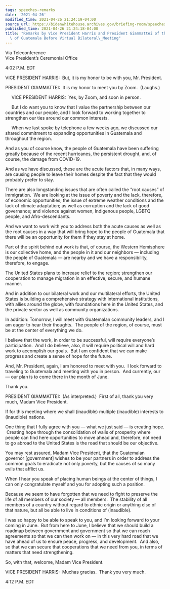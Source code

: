 ```yaml
---
tags: speeches-remarks
date: '2021-04-26'
modified_time: 2021-04-26 21:24:19-04:00
source_url: https://bidenwhitehouse.archives.gov/briefing-room/speeches-remarks/2021/04/26/remarks-by-vice-president-harris-and-president-giammattei-of-the-republic-of-guatemala-before-virtual-bilateral-meeting/
published_time: 2021-04-26 21:24:18-04:00
title: "Remarks by Vice President Harris and President Giammattei of the Republic\
  \ of Guatemala Before Virtual Bilateral\_Meeting"
---
```

 
Via Teleconference  
Vice President’s Ceremonial Office  

4:02 P.M. EDT  
  
VICE PRESIDENT HARRIS:  But, it is my honor to be with you, Mr.
President.   
  
PRESIDENT GIAMMATTEI:  It is my honor to meet you by Zoom.  (Laughs.)  
  
     VICE PRESIDENT HARRIS:  Yes, by Zoom, and soon in person.    
  
     But I do want you to know that I value the partnership between our
countries and our people, and I look forward to working together to
strengthen our ties around our common interests.   
  
     When we last spoke by telephone a few weeks ago, we discussed our
shared commitment to expanding opportunities in Guatemala and throughout
the region.  
  
And as you of course know, the people of Guatemala have been suffering
greatly because of the recent hurricanes, the persistent drought, and,
of course, the damage from COVID-19.   
  
And as we have discussed, these are the acute factors that, in many
ways, are causing people to leave their homes despite the fact that they
would probably prefer to stay.  
  
There are also longstanding issues that are often called the “root
causes” of immigration.  We are looking at the issue of poverty and the
lack, therefore, of economic opportunities; the issue of extreme weather
conditions and the lack of climate adaptation; as well as corruption and
the lack of good governance; and violence against women, Indigenous
people, LGBTQ people, and Afro-descendants.  
  
And we want to work with you to address both the acute causes as well as
the root causes in a way that will bring hope to the people of Guatemala
that there will be an opportunity for them if they stay at home.     
  
Part of the spirit behind out work is that, of course, the Western
Hemisphere is our collective home, and the people in it and our
neighbors — including the people of Guatemala — are nearby and we have a
responsibility, therefore, to engage.  
  
The United States plans to increase relief to the region; strengthen our
cooperation to manage migration in an effective, secure, and humane
manner.   
  
And in addition to our bilateral work and our multilateral efforts, the
United States is building a comprehensive strategy with international
institutions, with allies around the globe, with foundations here in the
United States, and the private sector as well as community
organizations.  
  
In addition: Tomorrow, I will meet with Guatemalan community leaders,
and I am eager to hear their thoughts.  The people of the region, of
course, must be at the center of everything we do.  
  
I believe that the work, in order to be successful, will require
everyone’s participation.  And I do believe, also, it will require
political will and hard work to accomplish our goals.  But I am
confident that we can make progress and create a sense of hope for the
future.    
  
And, Mr. President, again, I am honored to meet with you.  I look
forward to traveling to Guatemala and meeting with you in person.  And
currently, our — our plan is to come there in the month of June.  
  
Thank you.    
  
PRESIDENT GIAMMATTEI:  (As interpreted.)  First of all, thank you very
much, Madam Vice President.   
  
If for this meeting where we shall (inaudible) multiple (inaudible)
interests to (inaudible) nations.    
  
One thing that I fully agree with you — what we just said — is creating
hope.  Creating hope through the consolidation of walls of prosperity
where people can find here opportunities to move ahead and, therefore,
not need to go abroad to the United States is the road that should be
our objective.  
  
You may rest assured, Madam Vice President, that the Guatemalan governor
\[government\] wishes to be your partners in order to address the common
goals to eradicate not only poverty, but the causes of so many evils
that afflict us.  
  
When I hear you speak of placing human beings at the center of things, I
can only congratulate myself and you for adopting such a position.  
  
Because we seem to have forgotten that we need to fight to preserve the
life of all members of our society — all members.  The stability of all
members of a country without regard to ethnic origin or anything else of
that nature, but all be able to live in conditions of (inaudible).  
  
I was so happy to be able to speak to you, and I’m looking forward to
your coming in June.  But from here to June, I believe that we should
build a roadmap between government and government so that we can reach
agreements so that we can then work on — in this very hard road that we
have ahead of us to ensure peace, progress, and development.  And also,
so that we can secure that cooperations that we need from you, in terms
of matters that need strengthening.    
  
So, with that, welcome, Madam Vice President.    
  
VICE PRESIDENT HARRIS:  Muchas gracias.  Thank you very much.    
  
4:12 P.M. EDT
